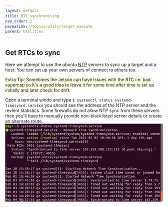 ```yaml
---
layout: default
title: RTC synchronising
nav_order: 2 
permalink: /topics/utils/target_execute
parent: Utilities
---
```


## Get RTCs to sync

Here we attempt to use the ubuntu [NTP](https://en.wikipedia.org/wiki/Network_Time_Protocol) servers to sync up a target and a host. You can set up your own servers of connect to others too. 

<span style="background-color:LightYellow">
Extra Tip: Sometimes the Jetson can have issues with the RTC i.e. bad supercap so It's a good idea to leave it for some time after time is set up initially and later check for drift. </span>

Open a terminal windo and type `$ systemctl status systemd-timesyncd.service` you should see the address of the NTP server and the revlent statistics. Some firewalls do not allow NTP sync from these servers then you'll have to manually provide non-blacklisted server details or create an alternate route.
![clock_sync_sucess_picture](clock_sync/time_sync_check.png)
